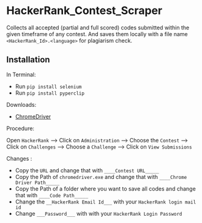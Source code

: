 # HackerRank_Contest_Scraper
Collects all accepted (partial and full scored) codes submitted within the given timeframe of any contest. 
And saves them locally with a file name `<HackerRank_Id>.<language>` for plagiarism check.

## Installation

In Terminal:
- Run `pip install selenium`
- Run `pip install pyperclip` 

Downloads:
- [ChromeDriver](https://chromedriver.chromium.org/downloads)

Procedure:

Open `HackerRank` --> Click on `Administration` --> Choose the `Contest` --> Click on `Challenges` --> Choose a `Challenge` --> Click on `View Submissions`


Changes :
- Copy the `URL`  and change that with `____Contest URL_____`
- Copy the Path of `chromedriver.exe` and change that with `____Chrome Driver Path_____`
- Copy the Path of a folder where you want to save all codes and change that with `____Code Path_____`
- Change the `__HackerRank Email Id___` with your `HackerRank login mail id`
- Change `___Password___` with with your `HackerRank Login Password`
